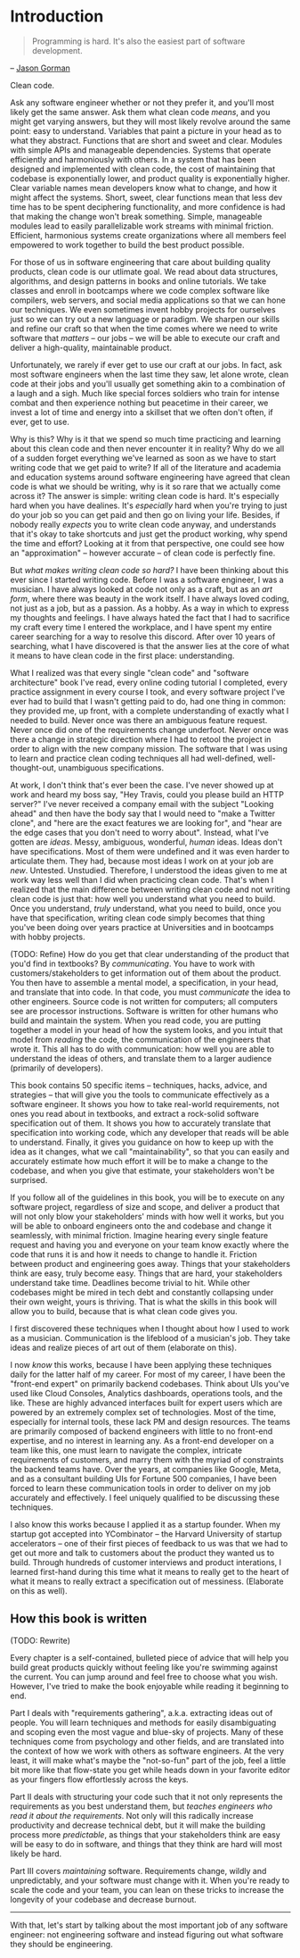 # Introduction

> Programming is hard. It's also the easiest part of software development.

– [Jason Gorman](https://twitter.com/jasongorman/status/1472895565872697346)

Clean code.

Ask any software engineer whether or not they prefer it, and you'll most likely
get the same answer. Ask them what clean code _means_, and you might get varying
answers, but they will most likely revolve around the same point: easy to
understand. Variables that paint a picture in your head as to what they
abstract. Functions that are short and sweet and clear. Modules with simple APIs
and manageable dependencies. Systems that operate efficiently and harmoniously
with others. In a system that has been designed and implemented with clean code,
the cost of maintaining that codebase is exponentially lower, and product
quality is exponentially higher. Clear variable names mean developers know what
to change, and how it might affect the systems. Short, sweet, clear functions
mean that less dev time has to be spent deciphering functionality, and more
confidence is had that making the change won't break something. Simple,
manageable modules lead to easily parallelizable work streams with minimal
friction. Efficient, harmonious systems create organizations where all members
feel empowered to work together to build the best product possible.

For those of us in software engineering that care about building quality
products, clean code is our utlimate goal. We read about data structures,
algorithms, and design patterns in books and online tutorials. We take classes
and enroll in bootcamps where we code complex software like compilers, web
servers, and social media applications so that we can hone our techniques. We
even sometimes invent hobby projects for ourselves just so we can try out a new
language or paradigm. We sharpen our skills and refine our craft so that when
the time comes where we need to write software that _matters_ – our jobs – we
will be able to execute our craft and deliver a high-quality, maintainable
product.

Unfortunately, we rarely if ever get to use our craft at our jobs. In fact, ask
most software engineers when the last time they saw, let alone wrote, clean code
at their jobs and you'll usually get something akin to a combination of a laugh
and a sigh. Much like special forces soldiers who train for intense combat and
then experience nothing but peacetime in their career, we invest a lot of time
and energy into a skillset that we often don't often, if ever, get to use.

Why is this? Why is it that we spend so much time practicing and learning about
this clean code and then never encounter it in reality? Why do we all of a
sudden forget everything we've learned as soon as we have to start writing code
that we get paid to write? If all of the literature and academia and education
systems around software engineering have agreed that clean code is what we
should be writing, why is it so rare that we actually come across it? The answer
is simple: writing clean code is hard. It's especially hard when you have
dealines. It's _especially_ hard when you're trying to just do your job so you
can get paid and then go on living your life. Besides, if nobody really
_expects_ you to write clean code anyway, and understands that it's okay to take
shortcuts and just get the product working, why spend the time and effort?
Looking at it from that perspective, one could see how an "approximation"
– however accurate – of clean code is perfectly fine.

But _what makes writing clean code so hard?_ I have been thinking about this
ever since I started writing code. Before I was a software engineer, I was a
musician. I have always looked at code not only as a craft, but as an _art
form_, where there was beauty in the work itself. I have always loved coding,
not just as a job, but as a passion. As a hobby. As a way in which to express my
thoughts and feelings. I have always hated the fact that I had to sacrifice my
craft every time I entered the workplace, and I have spent my entire career
searching for a way to resolve this discord. After over 10 years of searching,
what I have discovered is that the answer lies at the core of what it means to
have clean code in the first place: understanding.

What I realized was that every single "clean code" and "software architecture"
book I've read, every online coding tutorial I completed, every practice
assignment in every course I took, and every software project I've ever had to
build that I wasn't getting paid to do, had one thing in common: they provided
me, up front, with a complete understanding of exactly what I needed to build.
Never once was there an ambiguous feature request. Never once did one of the
requirements change underfoot. Never once was there a change in strategic
direction where I had to retool the project in order to align with the new
company mission. The software that I was using to learn and practice clean
coding techniques all had well-defined, well-thought-out, unambiguous
specifications.

At work, I don't think that's ever been the case. I've never showed up at work
and heard my boss say, "Hey Travis, could you please build an HTTP server?" I've
never received a company email with the subject "Looking ahead" and then have
the body say that I would need to "make a Twitter clone", and "here are the
exact features we are looking for", and "hear are the edge cases that you don't
need to worry about". Instead, what I've gotten are _ideas_. Messy, ambiguous,
wonderful, _human_ ideas. Ideas don't have specifications. Most of them were
undefined and it was even harder to articulate them. They had, because most
ideas I work on at your job are _new_. Untested. Unstudied. Therefore, I
understood the ideas given to me at work way less well than I did when
practicing clean code. That's when I realized that the main difference between
writing clean code and not writing clean code is just that: how well you
understand what you need to build. Once you understand, _truly_ understand, what
you need to build, once you have that specification, writing clean code simply
becomes that thing you've been doing over years practice at Universities and in
bootcamps with hobby projects.

(TODO: Refine) How do you get that clear understanding of the product that you'd
find in textbooks? By _communicating_. You have to work with
customers/stakeholders to get information out of them about the product. You
then have to assemble a mental model, a specification, in your head, and
translate that into code. In that code, you must _communicate_ the idea to other
engineers. Source code is not written for computers; all computers see are
processor instructions. Software is written for other humans who build and
maintain the system. When you read code, you are putting together a model in
your head of how the system looks, and you intuit that model from _reading_ the
code, the communication of the engineers that wrote it. This all has to do with
communication: how well you are able to understand the ideas of others, and
translate them to a larger audience (primarily of developers).

This book contains 50 specific items – techniques, hacks, advice, and strategies
– that will give you the tools to communicate effectively as a software
engineer. It shows you how to take real-world requirements, not ones you read
about in textbooks, and extract a rock-solid software specification out of them.
It shows you how to accurately translate that specification into working code,
which any developer that reads will be able to understand. Finally, it gives you
guidance on how to keep up with the idea as it changes, what we call
"maintainability", so that you can easily and accurately estimate how much
effort it will be to make a change to the codebase, and when you give that
estimate, your stakeholders won't be surprised.

If you follow all of the guidelines in this book, you will be to execute on any
software project, regardless of size and scope, and deliver a product that will
not only blow your stakeholders' minds with how well it works, but you will be
able to onboard engineers onto the and codebase and change it seamlessly, with
minimal friction. Imagine hearing every single feature request and having you
and everyone on your team know exactly where the code that runs it is and how it
needs to change to handle it. Friction between product and engineering goes
away. Things that your stakeholders think are easy, truly become easy. Things
that are hard, your stakeholders understand take time. Deadlines become trivial
to hit. While other codebases might be mired in tech debt and constantly
collapsing under their own weight, yours is thriving. That is what the skills in
this book will allow you to build, because that is what clean code gives you.

I first discovered these techniques when I thought about how I used to work as a
musician. Communication is the lifeblood of a musician's job. They take ideas
and realize pieces of art out of them (elaborate on this).

I now _know_ this works, because I have been applying these techniques daily for the
latter half of my career. For most of my career, I have been the "front-end
expert" on primarily backend codebases. Think about UIs you've used like Cloud
Consoles, Analytics dashboards, operations tools, and the like. These are highly
advanced interfaces built for expert users which are powered by an extremely
complex set of technologies. Most of the time, especially for internal tools,
these lack PM and design resources. The teams are primarily composed of backend
engineers with little to no front-end expertise, and no interest in learning
any. As a front-end developer on a team like this, one must learn to navigate
the complex, intricate requirements of customers, and marry them with the myriad
of constraints the backend teams have. Over the years, at companies like Google,
Meta, and as a consultant building UIs for Fortune 500 companies, I have been
forced to learn these communication tools in order to deliver on my job
accurately and effectively. I feel uniquely qualified to be discussing these techniques.

I also know this works because I applied it as a startup founder. When my
startup got accepted into YCombinator – the Harvard University of startup
accelerators – one of their first pieces of feedback to us was that we had to
get out more and talk to customers about the product they wanted us to build.
Through hundreds of customer interviews and product interations, I learned
first-hand during this time what it means to really get to the heart of what it
means to really extract a specification out of messiness. (Elaborate on this as well).

## How this book is written

(TODO: Rewrite)

Every chapter is a self-contained, bulleted piece of advice that will help you
build great products quickly without feeling like you're swimming against the
current. You can jump around and feel free to choose what you wish. However,
I've tried to make the book enjoyable while reading it beginning to end.

Part I deals with "requirements gathering", a.k.a. extracting ideas out of
people. You will learn techniques and methods for easily disambiguating and
scoping even the most vague and blue-sky of projects. Many of these techniques
come from psychology and other fields, and are translated into the context of
how we work with others as software engineers. At the very least, it will make
what's maybe the "not-so-fun" part of the job, feel a little bit more like that
flow-state you get while heads down in your favorite editor as your fingers flow
effortlessly across the keys.

Part II deals with structuring your code such that it not only represents the
requirements as you best understand them, but _teaches engineers who read it
about the requirements_. Not only will this radically increase productivity and
decrease technical debt, but it will make the building process more
_predictable_, as things that your stakeholders think are easy will be easy to
do in software, and things that they think are hard will most likely be hard.

Part III covers _maintaining_ software. Requirements change, wildly and
unpredictably, and your software must change with it. When you're ready to scale
the code and your team, you can lean on these tricks to increase the longevity
of your codebase and decrease burnout.

---

With that, let's start by talking about the most important job of any software
engineer: not engineering software and instead figuring out what software they
should be engineering.
